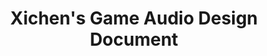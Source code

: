 ---
layout: default
title: Xichen's Game Audio Design Document
nav_order: 2
permalink: /Xichen_GADD/
---